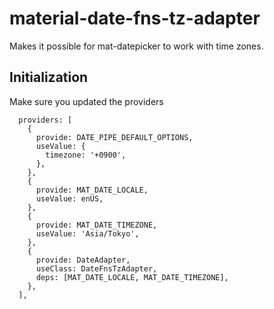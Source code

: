 # material-date-fns-tz-adapter
Makes it possible for mat-datepicker to work with time zones.

## Initialization
Make sure you updated the providers
```
  providers: [
    {
      provide: DATE_PIPE_DEFAULT_OPTIONS,
      useValue: {
        timezone: '+0900',
      },
    },
    {
      provide: MAT_DATE_LOCALE,
      useValue: enUS,
    },
    {
      provide: MAT_DATE_TIMEZONE,
      useValue: 'Asia/Tokyo',
    },
    {
      provide: DateAdapter,
      useClass: DateFnsTzAdapter,
      deps: [MAT_DATE_LOCALE, MAT_DATE_TIMEZONE],
    },
  ],
```
